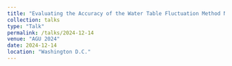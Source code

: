 ```yaml
---
title: "Evaluating the Accuracy of the Water Table Fluctuation Method Near Land Cover Boundaries"
collection: talks
type: "Talk"
permalink: /talks/2024-12-14
venue: "AGU 2024"
date: 2024-12-14
location: "Washington D.C."
---
```

